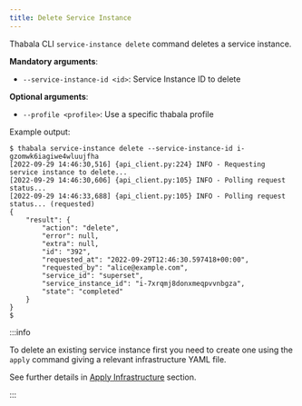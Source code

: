 ```yaml
---
title: Delete Service Instance
---
```


Thabala CLI `service-instance delete` command deletes a service instance.

**Mandatory arguments**:

* `--service-instance-id <id>`: Service Instance ID to delete

**Optional arguments**:

* `--profile <profile>`: Use a specific thabala profile

Example output:

```shell
$ thabala service-instance delete --service-instance-id i-gzomwk6iagiwe4wluujfha
[2022-09-29 14:46:30,516] {api_client.py:224} INFO - Requesting service instance to delete...
[2022-09-29 14:46:30,606] {api_client.py:105} INFO - Polling request status... 
[2022-09-29 14:46:33,688] {api_client.py:105} INFO - Polling request status... (requested)
{
    "result": {
        "action": "delete",
        "error": null,
        "extra": null,
        "id": "392",
        "requested_at": "2022-09-29T12:46:30.597418+00:00",
        "requested_by": "alice@example.com",
        "service_id": "superset",
        "service_instance_id": "i-7xrqmj8donxmeqpvvnbgza",
        "state": "completed"
    }
}
$
```

:::info

To delete an existing service instance first you need to create one using
the `apply` command giving a relevant infrastructure YAML file.

See further details in [Apply Infrastructure](infra-apply.md) section.

:::
